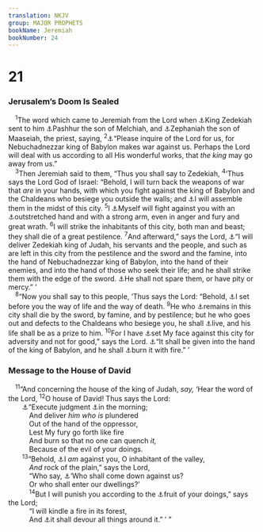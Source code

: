 ```yaml
---
translation: NKJV
group: MAJOR PROPHETS
bookName: Jeremiah 
bookNumber: 24
---
```


<div class="title"><h1>21</h1><h3>Jerusalem’s Doom Is Sealed</h3></div>
<span class="verse gie_21_1"> <sup>1</sup>The word which came to Jeremiah from the Lord when <a data-toggle="tooltip" data-placement="bottom" title="2 Kin. 24:17, 18; Jer. 32:1–3; 37:1; 52:1–3">⚓</a>King Zedekiah sent to him <a data-toggle="tooltip" data-placement="bottom" title="1 Chr. 9:12; Jer. 38:1">⚓</a>Pashhur the son of Melchiah, and <a data-toggle="tooltip" data-placement="bottom" title="2 Kin. 25:18; Jer. 29:25; 37:3">⚓</a>Zephaniah the son of Maaseiah, the priest, saying, </span>
<span class="verse gie_21_2"><sup>2</sup><a data-toggle="tooltip" data-placement="bottom" title="Ex. 9:28; 1 Sam. 9:9; Jer. 37:3, 7; Ezek. 14:7; 20:1–3">⚓</a>“Please inquire of the Lord for us, for Nebuchadnezzar king of Babylon makes war against us. Perhaps the Lord will deal with us according to all His wonderful works, that <i>the</i> <i>king</i> may go away from us.”<br/></span>
<span class="verse gie_21_3"> <sup>3</sup>Then Jeremiah said to them, “Thus you shall say to Zedekiah, </span>
<span class="verse gie_21_4"><sup>4</sup>‘Thus says the Lord God of Israel: “Behold, I will turn back the weapons of war that <i>are</i> in your hands, with which you fight against the king of Babylon and the Chaldeans who besiege you outside the walls; and <a data-toggle="tooltip" data-placement="bottom" title="Is. 13:4; Jer. 39:3; Lam. 2:5, 7; Zech. 14:2">⚓</a>I will assemble them in the midst of this city. </span>
<span class="verse gie_21_5"><sup>5</sup>I <a data-toggle="tooltip" data-placement="bottom" title="Jer. 32:24; 33:5; Is. 63:10">⚓</a>Myself will fight against you with an <a data-toggle="tooltip" data-placement="bottom" title="Ex. 6:6; Deut. 4:34; Jer. 6:12">⚓</a>outstretched hand and with a strong arm, even in anger and fury and great wrath. </span>
<span class="verse gie_21_6"><sup>6</sup>I will strike the inhabitants of this city, both man and beast; they shall die of a great pestilence. </span>
<span class="verse gie_21_7"><sup>7</sup>And afterward,” says the Lord, <a data-toggle="tooltip" data-placement="bottom" title="2 Kin. 25:5–7, 18–21; Jer. 37:17; 39:5; 52:9">⚓</a>“I will deliver Zedekiah king of Judah, his servants and the people, and such as are left in this city from the pestilence and the sword and the famine, into the hand of Nebuchadnezzar king of Babylon, into the hand of their enemies, and into the hand of those who seek their life; and he shall strike them with the edge of the sword. <a data-toggle="tooltip" data-placement="bottom" title="Deut. 28:50; 2 Chr. 36:17; Jer. 13:14; Ezek. 7:9; Hab. 1:6–10">⚓</a>He shall not spare them, or have pity or mercy.” ’<br/></span>
<span class="verse gie_21_8"> <sup>8</sup>“Now you shall say to this people, ‘Thus says the Lord: “Behold, <a data-toggle="tooltip" data-placement="bottom" title="Deut. 30:15, 19; Is. 1:19, 20">⚓</a>I set before you the way of life and the way of death. </span>
<span class="verse gie_21_9"><sup>9</sup>He who <a data-toggle="tooltip" data-placement="bottom" title="Jer. 38:2">⚓</a>remains in this city shall die by the sword, by famine, and by pestilence; but he who goes out and defects to the Chaldeans who besiege you, he shall <a data-toggle="tooltip" data-placement="bottom" title="Jer. 39:18">⚓</a>live, and his life shall be as a prize to him. </span>
<span class="verse gie_21_10"><sup>10</sup>For I have <a data-toggle="tooltip" data-placement="bottom" title="Lev. 17:10; Jer. 44:11, 27; Amos 9:4">⚓</a>set My face against this city for adversity and not for good,” says the Lord. <a data-toggle="tooltip" data-placement="bottom" title="Jer. 38:3">⚓</a>“It shall be given into the hand of the king of Babylon, and he shall <a data-toggle="tooltip" data-placement="bottom" title="2 Kin. 25:9; 2 Chr. 36:19; Jer. 34:2, 22; 37:10">⚓</a>burn it with fire.” ’<br/></span>
<div class="title"><h3>Message to the House of David</h3></div>
<span class="verse gie_21_11"> <sup>11</sup>“And concerning the house of the king of Judah, <i>say,</i> ‘Hear the word of the Lord, </span>
<span class="verse gie_21_12"><sup>12</sup>O house of David! Thus says the Lord:<br/>  <a data-toggle="tooltip" data-placement="bottom" title="Ps. 72:1; Is. 1:17; Jer. 22:3; Zech. 7:9">⚓</a>“Execute judgment <a data-toggle="tooltip" data-placement="bottom" title="Ps. 101:8; Zeph. 3:5">⚓</a>in the morning;<br/>   And deliver <i>him</i> <i>who</i> <i>is</i> plundered<br/>   Out of the hand of the oppressor,<br/>   Lest My fury go forth like fire<br/>   And burn so that no one can quench <i>it,</i><br/>   Because of the evil of your doings.<br/></span>
<span class="verse gie_21_13">  <sup>13</sup>“Behold, <a data-toggle="tooltip" data-placement="bottom" title="(Jer. 23:30–32; Ezek. 13:8)">⚓</a>I <i>am</i> against you, O inhabitant of the valley,<br/>   <i>And</i> rock of the plain,” says the Lord,<br/>   “Who say, <a data-toggle="tooltip" data-placement="bottom" title="2 Sam. 5:6, 7; Jer. 49:4; Lam. 4:12; Obad. 3, 4">⚓</a>‘Who shall come down against us?<br/>   Or who shall enter our dwellings?’<br/></span>
<span class="verse gie_21_14">   <sup>14</sup>But I will punish you according to the <a data-toggle="tooltip" data-placement="bottom" title="Prov. 1:31; Is. 3:10, 11; Jer. 17:10; 32:19">⚓</a>fruit of your doings,” says the Lord;<br/>   “I will kindle a fire in its forest,<br/>   And <a data-toggle="tooltip" data-placement="bottom" title="2 Chr. 36:19; Is. 10:16, 18; Jer. 11:16; 17:27; 52:13; Ezek. 20:47, 48">⚓</a>it shall devour all things around it.” ’ ”<br/></span>

